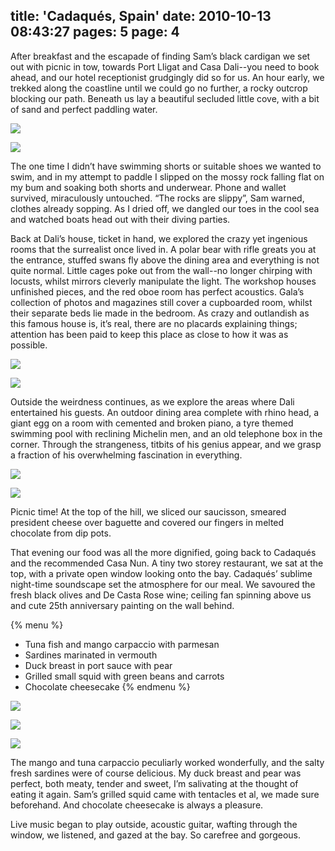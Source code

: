 title: 'Cadaqués, Spain'
date: 2010-10-13 08:43:27
pages: 5
page: 4
---

After breakfast and the escapade of finding Sam’s black cardigan we set out with picnic in tow, towards Port Lligat and Casa Dali--you need to book ahead, and our hotel receptionist grudgingly did so for us. An hour early, we trekked along the coastline until we could go no further, a rocky outcrop blocking our path.  Beneath us lay a beautiful secluded little cove, with a bit of sand and perfect paddling water.

[![](http://host.trivialbeing.org/up/small/spain-cadaques-barcelona-66.jpg)](http://host.trivialbeing.org/up/spain-cadaques-barcelona-66.jpg)

[![](http://host.trivialbeing.org/up/small/spain-cadaques-barcelona-63.jpg)](http://host.trivialbeing.org/up/spain-cadaques-barcelona-63.jpg)

The one time I didn’t have swimming shorts or suitable shoes we wanted to swim, and in my attempt to paddle I slipped on the mossy rock falling flat on my bum and soaking both shorts and underwear. Phone and wallet survived, miraculously untouched. “The rocks are slippy”, Sam warned, clothes already sopping. As I dried off, we dangled our toes in the cool sea and watched boats head out with their diving parties.

Back at Dali’s house, ticket in hand, we explored the crazy yet ingenious rooms that the surrealist once lived in. A polar bear with rifle greats you at the entrance, stuffed swans fly above the dining area and everything is not quite normal. Little cages poke out from the wall--no longer chirping with locusts, whilst mirrors cleverly manipulate the light. The workshop houses unfinished pieces, and the red oboe room has perfect acoustics. Gala’s collection of photos and magazines still cover a cupboarded room, whilst their separate beds lie made in the bedroom. As crazy and outlandish as this famous house is, it’s real, there are no placards explaining things; attention has been paid to keep this place as close to how it was as possible.

[![](http://host.trivialbeing.org/up/small/spain-cadaques-barcelona-76.jpg)](http://host.trivialbeing.org/up/spain-cadaques-barcelona-76.jpg)

[![](http://host.trivialbeing.org/up/small/spain-cadaques-barcelona-81.jpg)](http://host.trivialbeing.org/up/spain-cadaques-barcelona-81.jpg)

Outside the weirdness continues, as we explore the areas where Dali entertained his guests. An outdoor dining area complete with rhino head, a giant egg on a room with cemented and broken piano, a tyre themed swimming pool with reclining Michelin men, and an old telephone box in the corner. Through the strangeness, titbits of his genius appear, and we grasp a fraction of his overwhelming fascination in everything.

[![](http://host.trivialbeing.org/up/small/spain-cadaques-barcelona-86.jpg)](http://host.trivialbeing.org/up/spain-cadaques-barcelona-86.jpg)

[![](http://host.trivialbeing.org/up/small/spain-cadaques-barcelona-91.jpg)](http://host.trivialbeing.org/up/spain-cadaques-barcelona-91.jpg)

Picnic time! At the top of the hill, we sliced our saucisson, smeared president cheese over baguette and covered our fingers in melted chocolate from dip pots.

That evening our food was all the more dignified, going back to Cadaqués and the recommended Casa Nun. A tiny two storey restaurant, we sat at the top, with a private open window looking onto the bay. Cadaqués’ sublime night-time soundscape set the atmosphere for our meal. We savoured the fresh black olives and De Casta Rose wine; ceiling fan spinning above us and cute 25th anniversary painting on the wall behind.

{% menu %}
* Tuna fish and mango carpaccio with parmesan
* Sardines marinated in vermouth
* Duck breast in port sauce with pear
* Grilled small squid with green beans and carrots
* Chocolate cheesecake
{% endmenu %}

[![](http://host.trivialbeing.org/up/small/spain-cadaques-barcelona-107.jpg)](http://host.trivialbeing.org/up/spain-cadaques-barcelona-107.jpg)

[![](http://host.trivialbeing.org/up/small/spain-cadaques-barcelona-114.jpg)](http://host.trivialbeing.org/up/spain-cadaques-barcelona-114.jpg)

[![](http://host.trivialbeing.org/up/small/spain-cadaques-barcelona-111.jpg)](http://host.trivialbeing.org/up/spain-cadaques-barcelona-111.jpg)

The mango and tuna carpaccio peculiarly worked wonderfully, and the salty fresh sardines were of course delicious. My duck breast and pear was perfect, both meaty, tender and sweet, I’m salivating at the thought of eating it again. Sam’s grilled squid came with tentacles et al, we made sure beforehand. And chocolate cheesecake is always a pleasure.

Live music began to play outside, acoustic guitar, wafting through the window, we listened, and gazed at the bay. So carefree and gorgeous.
